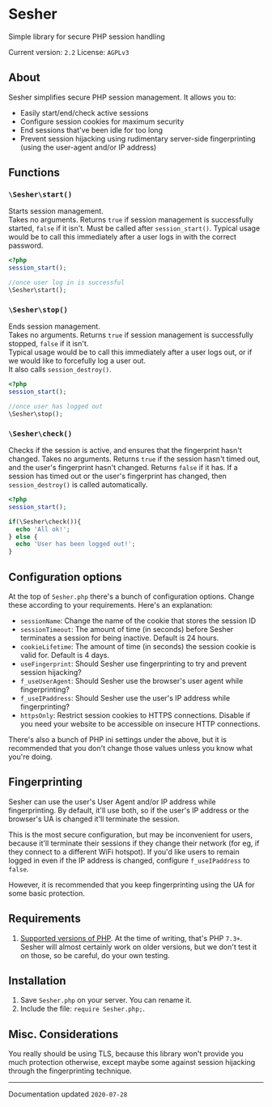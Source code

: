 # Sesher
Simple library for secure PHP session handling

Current version: `2.2`
License: `AGPLv3`

## About

Sesher simplifies secure PHP session management. It allows you to:
* Easily start/end/check active sessions
* Configure session cookies for maximum security
* End sessions that've been idle for too long
* Prevent session hijacking using rudimentary server-side fingerprinting (using the user-agent and/or IP address)

## Functions
### `\Sesher\start()`  

Starts session management.  
Takes no arguments. Returns `true` if session management is successfully started, `false` if it isn't. 
Must be called after `session_start()`.
Typical usage would be to call this immediately after a user logs in with the correct password.

```php
<?php
session_start();

//once user log in is successful
\Sesher\start();

```

### `\Sesher\stop()`  
Ends session management.  
Takes no arguments. Returns `true` if session management is successfully stopped, `false` if it isn't.  
Typical usage would be to call this immediately after a user logs out, or if we would like to forcefully log a user out.  
It also calls `session_destroy()`.

```php
<?php
session_start();

//once user has logged out
\Sesher\stop();

```

### `\Sesher\check()`
Checks if the session is active, and ensures that the fingerprint hasn't changed. 
Takes no arguments. Returns `true` if the session hasn't timed out, and the user's fingerprint hasn't changed. Returns `false` if it has.
If a session has timed out or the user's fingerprint has changed, then `session_destroy()` is called automatically.

```php
<?php
session_start();

if(\Sesher\check()){
  echo 'All ok!';
} else {
  echo 'User has been logged out!';
}
```


## Configuration options
At the top of `Sesher.php` there's a bunch of configuration options. Change these according to your requirements. Here's an explanation:

* `sessionName`: Change the name of the cookie that stores the session ID
* `sessionTimeout`: The amount of time (in seconds) before Sesher terminates a session for being inactive. Default is 24 hours.
* `cookieLifetime`: The amount of time (in seconds) the session cookie is valid for. Default is 4 days.
* `useFingerprint`: Should Sesher use fingerprinting to try and prevent session hijacking? 
* `f_useUserAgent`: Should Sesher use the browser's user agent while fingerprinting? 
* `f_useIPaddress`: Should Sesher use the user's IP address while fingerprinting? 
* `httpsOnly`: Restrict session cookies to HTTPS connections. Disable if you need your website to be accessible on insecure HTTP connections. 

There's also a bunch of PHP ini settings under the above, but it is recommended that you don't change those values unless you know what you're doing. 

## Fingerprinting
Sesher can use the user's User Agent and/or IP address while fingerprinting. By default, it'll use both, so if the user's IP address or the browser's UA is changed it'll terminate the session.

This is the most secure configuration, but may be inconvenient for users, because it'll terminate their sessions if they change their network (for eg, if they connect to a different WiFi hotspot). If you'd like users to remain logged in even if the IP address is changed, configure `f_useIPaddress` to `false`.

However, it is recommended that you keep fingerprinting using the UA for some basic protection.


## Requirements
1. [Supported versions of PHP](https://www.php.net/supported-versions.php). At the time of writing, that's PHP `7.3+`. Sesher will almost certainly work on older versions, but we don't test it on those, so be careful, do your own testing.


## Installation
1. Save `Sesher.php` on your server. You can rename it.
2. Include the file: `require Sesher.php;`.




## Misc. Considerations
You really should be using TLS, because this library won't provide you much protection otherwise, except maybe some against session hijacking through the fingerprinting technique.


-----
Documentation updated `2020-07-28`
